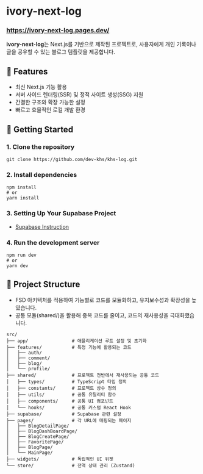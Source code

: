 # ivory-next-log

### https://ivory-next-log.pages.dev/

**ivory-next-log**는 Next.js를 기반으로 제작된 프로젝트로, 사용자에게 개인 기록이나 글을 공유할 수 있는 블로그 템플릿을 제공합니다.

## 🌟 Features

- 최신 Next.js 기능 활용
- 서버 사이드 렌더링(SSR) 및 정적 사이트 생성(SSG) 지원
- 간결한 구조와 확장 가능한 설정
- 빠르고 효율적인 로컬 개발 환경

## 🚀 Getting Started

### 1. Clone the repository

```
git clone https://github.com/dev-khs/khs-log.git
```

### 2. Install dependencies

```
npm install
# or
yarn install
```

### 3. Setting Up Your Supabase Project

- [Supabase Instruction](src/supabase/README.md)

### 4. Run the development server

```
npm run dev
# or
yarn dev
```

## 📁 Project Structure

- FSD 아키텍처를 적용하여 기능별로 코드를 모듈화하고, 유지보수성과 확장성을 높였습니다.
- 공통 모듈(shared/)을 활용해 중복 코드를 줄이고, 코드의 재사용성을 극대화했습니다.

```
src/
├── app/                # 애플리케이션 루트 설정 및 초기화
├── features/           # 특정 기능에 활용되는 코드
│   ├── auth/
│   ├── comment/
│   ├── blog/
│   └── profile/
├── shared/             # 프로젝트 전반에서 재사용되는 공통 코드
│   ├── types/          # TypeScript 타입 정의
│   ├── constants/      # 프로젝트 상수 정의
│   ├── utils/          # 공통 유틸리티 함수
│   ├── components/     # 공통 UI 컴포넌트
│   └── hooks/          # 공통 커스텀 React Hook
├── supabase/           # Supabase 관련 설정
├── pages/              # 각 URL에 매핑되는 페이지
│   ├── BlogDetailPage/
│   ├── BlogDashBoardPage/
│   ├── BlogCreatePage/
│   ├── FavoritePage/
│   ├── BlogPage/
│   └── MainPage/
├── widgets/            # 독립적인 UI 위젯
└── store/              # 전역 상태 관리 (Zustand)
```
